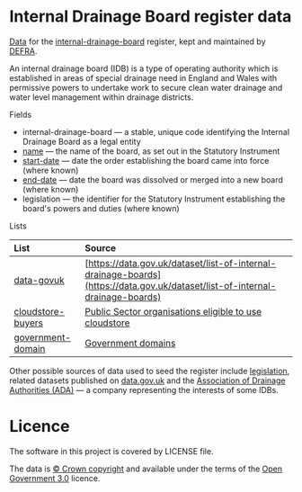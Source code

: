 # Internal Drainage Board register data

[Data](https://github.com/openregister/internal-drainage-board-data/blob/master/data/internal-drainage-board/internal-drainage-boards.tsv) for the [internal-drainage-board](https://internal-drainage-board.discovery.openregister.org) register, kept and maintained by [DEFRA](https://www.gov.uk/government/organisations/department-for-environment-food-rural-affairs).

An internal drainage board (IDB) is a type of operating authority which is established in areas of special drainage need in England and Wales with permissive powers to undertake work to secure clean water drainage and water level management within drainage districts.

Fields

* internal-drainage-board — a stable, unique code identifying the Internal Drainage Board as a legal entity
* [name](field.register.gov.uk/record/name) — the name of the board, as set out in the Statutory Instrument
* [start-date](field.register.gov.uk/record/start-date) — date the order establishing the board came into force (where known)
* [end-date](field.register.gov.uk/record/end-date) — date the board was dissolved or merged into a new board (where known)
* legislation — the identifier for the Statutory Instrument establishing the board's powers and duties (where known)

Lists


| List | Source |
| :---         |    :--- |
|[data-govuk](lists/dgu) |[https://data.gov.uk/dataset/list-of-internal-drainage-boards](https://data.gov.uk/dataset/list-of-internal-drainage-boards)|
|[cloudstore-buyers](lists/cloudstore-buyers) |[Public Sector organisations eligible to use cloudstore](https://www.gov.uk/government/publications/public-sector-organisations-eligible-to-use-cloudstore)|
|[government-domain](lists/government-domain) |[Government domains](https://www.gov.uk/government/publications/list-of-gov-uk-domain-names)|

Other possible sources of data used to seed the register include [legislation](http://www.legislation.gov.uk/all?title=%22drainage%20board%22), related datasets published on [data.gov.uk](https://data.gov.uk/data/search?q=internal+drainage+board) and the [Association of Drainage Authorities (ADA)](http://www.ada.org.uk/) — a company representing the interests of some IDBs.


# Licence

The software in this project is covered by LICENSE file.

The data is [© Crown copyright](http://www.nationalarchives.gov.uk/information-management/re-using-public-sector-information/copyright-and-re-use/crown-copyright/)
and available under the terms of the [Open Government 3.0](https://www.nationalarchives.gov.uk/doc/open-government-licence/version/3/) licence.
